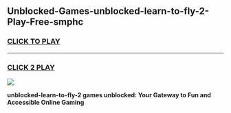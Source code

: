 
## Unblocked-Games-unblocked-learn-to-fly-2-Play-Free-smphc
<h3>
<a href="https://premium76.site?title=unblocked-learn-to-fly-2&ref=12A">CLICK TO PLAY</a></h3>
<hr>

<h3>
<a href="https://premium76.site?title=unblocked-learn-to-fly-2&ref=12A">CLICK 2 PLAY</a>
  
</h3>

<a href="https://premium76.site?title=unblocked-learn-to-fly-2&ref=12A"><img src="https://clearcache.store/games.png"></a>


**unblocked-learn-to-fly-2 games unblocked: Your Gateway to Fun and Accessible Online Gaming**
